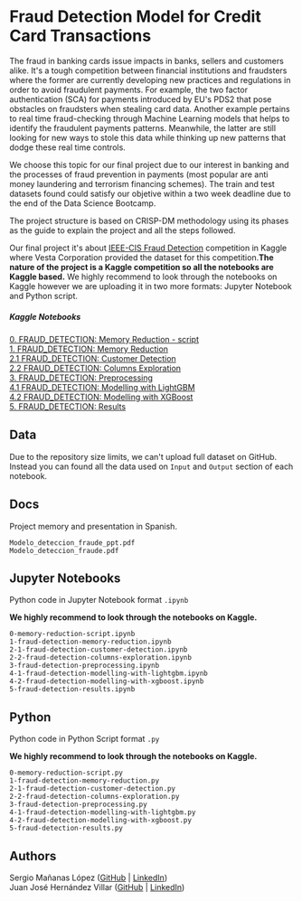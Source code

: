 # Fraud Detection Model for Credit Card Transactions

The fraud in banking cards issue impacts in banks, sellers and customers alike. It's a tough competition between financial institutions and fraudsters where the former are currently developing new practices and regulations in order to avoid fraudulent payments. For example, the two factor authentication (SCA) for payments introduced by EU's PDS2 that pose obstacles on fraudsters when stealing card data. Another example pertains to real time fraud-checking through Machine Learning models that helps to identify the fraudulent payments patterns. Meanwhile, the latter are still looking for new ways to stole this data while thinking up new patterns that dodge these real time controls.

We choose this topic for our final project due to our interest in banking and the processes of fraud prevention in payments (most popular are anti money laundering and terrorism financing schemes). The train and test datasets found could satisfy our objetive within a two week deadline due to the end of the Data Science Bootcamp. 

The project structure is based on CRISP-DM methodology using its phases as the guide to explain the project and all the steps followed.

Our final project it's about [IEEE-CIS Fraud Detection](https://www.kaggle.com/c/ieee-fraud-detection) competition in Kaggle where Vesta Corporation provided the dataset for this competition.__The nature of the project is a Kaggle competition so all the notebooks are Kaggle based.__ We highly recommend to look through the notebooks on Kaggle however we are uploading it in two more formats: Jupyter Notebook and Python script.

##### Kaggle Notebooks

[0. FRAUD_DETECTION: Memory Reduction - script](https://www.kaggle.com/sergiomananas/memory-reduction-script)  
[1. FRAUD_DETECTION: Memory Reduction](https://www.kaggle.com/juanjohernandez/1-fraud-detection-memory-reduction)  
[2.1 FRAUD_DETECTION: Customer Detection](https://www.kaggle.com/juanjohernandez/2-1-fraud-detection-customer-detection)  
[2.2 FRAUD_DETECTION: Columns Exploration](https://www.kaggle.com/sergiomananas/2-2-fraud-detection-columns-exploration)  
[3. FRAUD_DETECTION: Preprocessing](https://www.kaggle.com/juanjohernandez/3-fraud-detection-preprocessing)  
[4.1 FRAUD_DETECTION: Modelling with LightGBM](https://www.kaggle.com/sergiomananas/4-1-fraud-detection-modelling-with-lightgbm)  
[4.2 FRAUD_DETECTION: Modelling with XGBoost](https://www.kaggle.com/juanjohernandez/4-2-fraud-detection-modelling-with-xgboost)  
[5. FRAUD_DETECTION: Results](https://www.kaggle.com/sergiomananas/5-fraud-detection-results)

## Data

Due to the repository size limits, we can't upload full dataset on GitHub. 
Instead you can found all the data used on `Input` and `Output` section of each notebook.

## Docs

Project memory and presentation in Spanish.

	Modelo_deteccion_fraude_ppt.pdf
	Modelo_deteccion_fraude.pdf

## Jupyter Notebooks

Python code in Jupyter Notebook format `.ipynb`

__We highly recommend to look through the notebooks on Kaggle.__

	0-memory-reduction-script.ipynb   
	1-fraud-detection-memory-reduction.ipynb  
	2-1-fraud-detection-customer-detection.ipynb  
	2-2-fraud-detection-columns-exploration.ipynb  
	3-fraud-detection-preprocessing.ipynb  
	4-1-fraud-detection-modelling-with-lightgbm.ipynb  
	4-2-fraud-detection-modelling-with-xgboost.ipynb  
	5-fraud-detection-results.ipynb

## Python

Python code in Python Script format `.py`

__We highly recommend to look through the notebooks on Kaggle.__


	0-memory-reduction-script.py  
	1-fraud-detection-memory-reduction.py  
	2-1-fraud-detection-customer-detection.py  
	2-2-fraud-detection-columns-exploration.py  
	3-fraud-detection-preprocessing.py  
	4-1-fraud-detection-modelling-with-lightgbm.py  
	4-2-fraud-detection-modelling-with-xgboost.py  
	5-fraud-detection-results.py

## Authors 
Sergio Mañanas López ([GitHub](https://github.com/sergiomlop) | [LinkedIn](https://www.linkedin.com/in/sergiomananaslopez/))  
Juan José Hernández Villar ([GitHub](https://github.com/JuanjoHV) | [LinkedIn](https://www.linkedin.com/in/juan-jose-hernandez-villar-571a6a22/))
